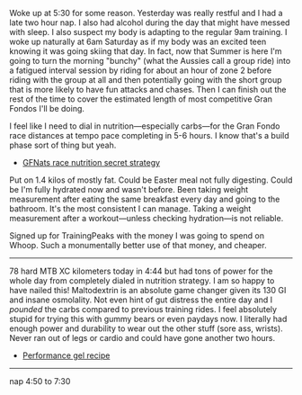 Woke up at 5:30 for some reason. Yesterday was really restful and I had a late two hour nap. I also had alcohol during the day that might have messed with sleep. I also suspect my body is adapting to the regular 9am training. I woke up naturally at 6am Saturday as if my body was an excited teen knowing it was going skiing that day. In fact, now that Summer is here I'm going to turn the morning "bunchy" (what the Aussies call a group ride) into a fatigued interval session by riding for about an hour of zone 2 before riding with the group at all and then potentially going with the short group that is more likely to have fun attacks and chases. Then I can finish out the rest of the time to cover the estimated length of most competitive Gran Fondos I'll be doing.

I feel like I need to dial in nutrition—especially carbs—for the Gran Fondo race distances at tempo pace completing in 5-6 hours. I know that's a build phase sort of thing but yeah.

- [GFNats race nutrition secret strategy](../Bikes/GFNats%20race%20nutrition%20secret%20strategy.md)

Put on 1.4 kilos of mostly fat. Could be Easter meal not fully digesting. Could be I'm fully hydrated now and wasn't before. Been taking weight measurement after eating the same breakfast every day and going to the bathroom. It's the most consistent I can manage. Taking a weight measurement after a workout—unless checking hydration—is not reliable.

Signed up for TrainingPeaks with the money I was going to spend on Whoop. Such a monumentally better use of that money, and cheaper.

----

78 hard MTB XC kilometers today in 4:44 but had tons of power for the whole day from completely dialed in nutrition strategy. I am so happy to have nailed this! Maltodextrin is an absolute game changer given its 130 GI and insane osmolality. Not even hint of gut distress the entire day and I _pounded_ the carbs compared to previous training rides. I feel absolutely stupid for trying this with gummy bears or even paydays now. I literally had enough power and durability to wear out the other stuff (sore ass, wrists). Never ran out of legs or cardio and could have gone another two hours.

- [Performance gel recipe](../Fitness/Performance%20gel%20recipe.md)

----

nap 4:50 to 7:30
